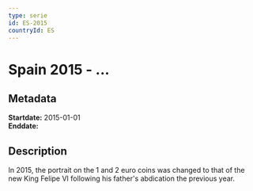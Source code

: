 ```yaml
---
type: serie
id: ES-2015
countryId: ES
---
```


# Spain 2015 - ...

## Metadata

**Startdate:** 2015-01-01\
**Enddate:**

## Description

In 2015, the portrait on the 1 and 2 euro coins was changed to that of the new King Felipe VI following his father's abdication the previous year.

